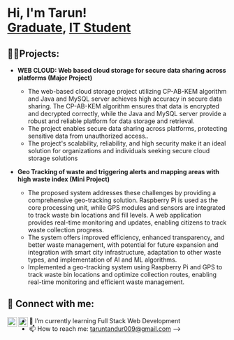 <h1>Hi, I'm Tarun! <br/><a href="https://github.com/joshmadakor1">Graduate</a>,  <a href="https://www.linkedin.com/in/tarun-tandur-a7a39024b">IT Student</a>

<h2>👨‍💻Projects:</h2>

- <b>WEB CLOUD: Web based cloud storage for secure data sharing across platforms (Major Project)</b>
  - The web-based cloud storage project utilizing CP-AB-KEM algorithm and Java and MySQL server achieves high 
accuracy in secure data sharing. The CP-AB-KEM algorithm ensures that data is encrypted and decrypted 
correctly, while the Java and MySQL server provide a robust and reliable platform for data storage and 
retrieval.  
  - The project enables secure data sharing across platforms, protecting sensitive data from unauthorized access.. 
  - The project's scalability, reliability, and high security make it an ideal solution for organizations and 
individuals seeking secure cloud storage solutions

- <b>Geo Tracking of waste and triggering alerts and mapping areas with high waste index (Mini Project)</b>
  - The proposed system addresses these challenges by providing a comprehensive geo-tracking solution. Raspberry 
Pi is used as the core processing unit, while GPS modules and sensors are integrated to track waste bin locations 
and fill levels. A web application provides real-time monitoring and updates, enabling citizens to track waste 
collection progress. 
  - The system offers improved efficiency, enhanced transparency, and better waste management, with potential for 
future expansion and integration with smart city infrastructure, adaptation to other waste types, and 
implementation of AI and ML algorithms. 
  - Implemented a geo-tracking system using Raspberry Pi and GPS to track waste bin locations and optimize 
collection routes, enabling real-time monitoring and efficient waste management.

<h2> 🤳 Connect with me:</h2>

[<img align="left" alt="JoshMadakor | LinkedIn" width="22px" src="https://cdn.jsdelivr.net/npm/simple-icons@v3/icons/linkedin.svg" />][linkedin]
[<img align="left" alt="JoshMadakor | Instagram" width="22px" src="https://cdn.jsdelivr.net/npm/simple-icons@v3/icons/instagram.svg" />][instagram]


[instagram]: https://www.instagram.com/_ta_run_007/
[linkedin]: (https://www.linkedin.com/in/tarun-tandur-a7a39024b)


- 🌱 I’m currently learning Full Stack Web Development 
- 📫 How to reach me: taruntandur009@gmail.com
-->
